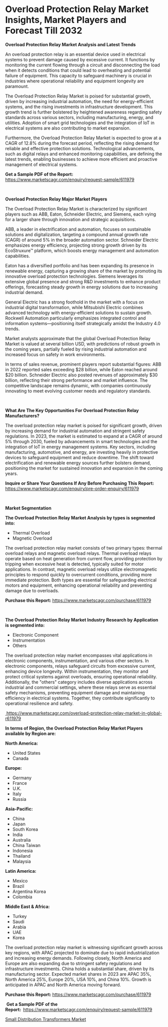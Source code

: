 <p><h1>Overload Protection Relay Market Insights, Market Players and Forecast Till 2032</h1></p><p><strong>Overload Protection Relay Market Analysis and Latest Trends</strong></p>
<p><p>An overload protection relay is an essential device used in electrical systems to prevent damage caused by excessive current. It functions by monitoring the current flowing through a circuit and disconnecting the load when it detects conditions that could lead to overheating and potential failure of equipment. This capacity to safeguard machinery is crucial in industries where operational reliability and equipment longevity are paramount.</p><p>The Overload Protection Relay Market is poised for substantial growth, driven by increasing industrial automation, the need for energy-efficient systems, and the rising investments in infrastructure development. This growth trend is further bolstered by heightened awareness regarding safety standards across various sectors, including manufacturing, energy, and utilities. Adoption of smart grid technologies and the integration of IoT in electrical systems are also contributing to market expansion.</p><p>Furthermore, the Overload Protection Relay Market is expected to grow at a CAGR of 12.8% during the forecast period, reflecting the rising demand for reliable and effective protection solutions. Technological advancements, such as digital relays and enhanced monitoring capabilities, are defining the latest trends, enabling businesses to achieve more efficient and proactive management of electrical systems.</p></p>
<p><strong>Get a Sample PDF of the Report:&nbsp;</strong> <a href="https://www.marketscagr.com/enquiry/request-sample/611979?utm_campaign=2339&utm_medium=2&utm_source=Github&utm_content=ia&utm_term=13022025&utm_id=overload-protection-relay">https://www.marketscagr.com/enquiry/request-sample/611979</a></p>
<p>&nbsp;</p>
<p><strong>Overload Protection Relay Major Market Players</strong></p>
<p><p>The Overload Protection Relay Market is characterized by significant players such as ABB, Eaton, Schneider Electric, and Siemens, each vying for a larger share through innovation and strategic acquisitions. </p><p>ABB, a leader in electrification and automation, focuses on sustainable solutions and digitalization, targeting a compound annual growth rate (CAGR) of around 5% in the broader automation sector. Schneider Electric emphasizes energy efficiency, projecting strong growth driven by its EcoStruxure™ platform, which boosts energy management and automation capabilities.</p><p>Eaton has a diversified portfolio and has been expanding its presence in renewable energy, capturing a growing share of the market by promoting its innovative overload protection technologies. Siemens leverages its extensive global presence and strong R&D investments to enhance product offerings, forecasting steady growth in energy solutions due to increasing industrial demand.</p><p>General Electric has a strong foothold in the market with a focus on industrial digital transformation, while Mitsubishi Electric combines advanced technology with energy-efficient solutions to sustain growth. Rockwell Automation particularly emphasizes integrated control and information systems—positioning itself strategically amidst the Industry 4.0 trends.</p><p>Market analysts approximate that the global Overload Protection Relay Market is valued at several billion USD, with predictions of robust growth in the coming years, partially fueled by rising industrial automation and increased focus on safety in work environments.</p><p>In terms of sales revenue, prominent players report substantial figures: ABB in 2022 reported sales exceeding $28 billion, while Eaton reached around $20 billion. Schneider Electric also posted revenues of approximately $30 billion, reflecting their strong performance and market influence. The competitive landscape remains dynamic, with companies continuously innovating to meet evolving customer needs and regulatory standards.</p></p>
<p>&nbsp;</p>
<p><strong>What Are The Key Opportunities For Overload Protection Relay Manufacturers?</strong></p>
<p><p>The overload protection relay market is poised for significant growth, driven by increasing demand for industrial automation and stringent safety regulations. In 2023, the market is estimated to expand at a CAGR of around 5% through 2030, fueled by advancements in smart technologies and the integration of IoT in energy management systems. Key sectors, including manufacturing, automotive, and energy, are investing heavily in protective devices to safeguard equipment and reduce downtime. The shift toward electrification and renewable energy sources further bolsters demand, positioning the market for sustained innovation and expansion in the coming years.</p></p>
<p><strong>Inquire or Share Your Questions If Any Before Purchasing This Report:</strong> <a href="https://www.marketscagr.com/enquiry/pre-order-enquiry/611979?utm_campaign=2339&utm_medium=2&utm_source=Github&utm_content=ia&utm_term=13022025&utm_id=overload-protection-relay">https://www.marketscagr.com/enquiry/pre-order-enquiry/611979</a></p>
<p>&nbsp;</p>
<p><strong>Market Segmentation</strong></p>
<p><strong>The Overload Protection Relay Market Analysis by types is segmented into:</strong></p>
<p><ul><li>Thermal Overload</li><li>Magnetic Overload</li></ul></p>
<p><p>The overload protection relay market consists of two primary types: thermal overload relays and magnetic overload relays. Thermal overload relays operate based on heat generation from current flow, providing protection by tripping when excessive heat is detected, typically suited for motor applications. In contrast, magnetic overload relays utilize electromagnetic principles to respond quickly to overcurrent conditions, providing more immediate protection. Both types are essential for safeguarding electrical motors and equipment, enhancing operational reliability and preventing damage due to overloads.</p></p>
<p><strong>Purchase this Report:&nbsp;</strong><a href="https://www.marketscagr.com/purchase/611979?utm_campaign=2339&utm_medium=2&utm_source=Github&utm_content=ia&utm_term=13022025&utm_id=overload-protection-relay">https://www.marketscagr.com/purchase/611979</a></p>
<p>&nbsp;</p>
<p><strong>The Overload Protection Relay Market Industry Research by Application is segmented into:</strong></p>
<p><ul><li>Electronic Component</li><li>Instrumentation</li><li>Others</li></ul></p>
<p><p>The overload protection relay market encompasses vital applications in electronic components, instrumentation, and various other sectors. In electronic components, relays safeguard circuits from excessive current, enhancing device longevity. Within instrumentation, they monitor and protect critical systems against overloads, ensuring operational reliability. Additionally, the "others" category includes diverse applications across industrial and commercial settings, where these relays serve as essential safety mechanisms, preventing equipment damage and maintaining efficiency in electrical systems. Together, they contribute significantly to operational resilience and safety.</p></p>
<p><a href="https://www.marketscagr.com/overload-protection-relay-market-in-global-r611979?utm_campaign=2339&utm_medium=2&utm_source=Github&utm_content=ia&utm_term=13022025&utm_id=overload-protection-relay">&nbsp;https://www.marketscagr.com/overload-protection-relay-market-in-global-r611979</a></p>
<p><strong>In terms of Region, the Overload Protection Relay Market Players available by Region are:</strong></p>
<p>
    <p> <strong> North America: </strong>
        <ul>
            <li>United States</li>
            <li>Canada</li>
        </ul>
        </p> 
    <p> <strong> Europe: </strong>
        <ul>
            <li>Germany</li>
            <li>France</li>
            <li>U.K.</li>
            <li>Italy</li>
            <li>Russia</li>
        </ul>
        </p> 
    <p> <strong> Asia-Pacific: </strong>
        <ul>
            <li>China</li>
            <li>Japan</li>
            <li>South Korea</li>
            <li>India</li>
            <li>Australia</li>
            <li>China Taiwan</li>
            <li>Indonesia</li>
            <li>Thailand</li>
            <li>Malaysia</li>
        </ul>
        </p> 
    <p> <strong> Latin America: </strong>
        <ul>
            <li>Mexico</li>
            <li>Brazil</li>
            <li>Argentina Korea</li>
            <li>Colombia</li>
        </ul>
        </p> 
    <p> <strong> Middle East & Africa: </strong>
        <ul>
            <li>Turkey</li>
            <li>Saudi</li>
            <li>Arabia</li>
            <li>UAE</li>
            <li>Korea</li>
        </ul>
    </p>
    </p>
<p><p>The overload protection relay market is witnessing significant growth across key regions, with APAC projected to dominate due to rapid industrialization and increasing energy demands. Following closely, North America and Europe are also expanding due to stringent safety regulations and infrastructure investments. China holds a substantial share, driven by its manufacturing sector. Expected market shares in 2023 are APAC 35%, North America 25%, Europe 20%, USA 10%, and China 10%. Growth is anticipated in APAC and North America moving forward.</p></p>
<p><strong>Purchase this Report: </strong><a href="https://www.marketscagr.com/purchase/611979?utm_campaign=2339&utm_medium=2&utm_source=Github&utm_content=ia&utm_term=13022025&utm_id=overload-protection-relay">https://www.marketscagr.com/purchase/611979</a></p>
<p>&nbsp;<strong>Get a Sample PDF of the Report:&nbsp;&nbsp;</strong><a href="https://www.marketscagr.com/enquiry/request-sample/611979?utm_campaign=2339&utm_medium=2&utm_source=Github&utm_content=ia&utm_term=13022025&utm_id=overload-protection-relay">https://www.marketscagr.com/enquiry/request-sample/611979</a></p>
<p><strong></strong></p>
<p><p><a href="https://github.com/arnoldannice0/Market-Research-Report-List-1/blob/main/small-distribution-transformers-market.md?utm_campaign=2339&utm_medium=2&utm_source=Github&utm_content=ia&utm_term=13022025&utm_id=overload-protection-relay">Small Distribution Transformers Market</a></p></p>